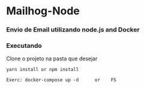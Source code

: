 # Mailhog-Node
### Envio de Email utilizando node.js and Docker

### Executando
Clone o projeto na pasta que desejar

```
yarn install or npm install
```

```
Exerc: docker-compose up -d      or    F5
```
